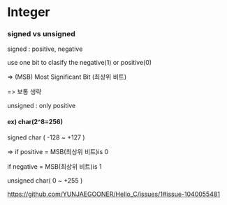 # Integer

### signed vs unsigned  
signed : positive, negative

use one bit to clasify the negative(1) or positive(0) 

=> (MSB) Most Significant Bit (최상위 비트)

=> 보통 생략

unsigned : only positive

#### ex) char(2^8=256)

signed char ( -128 ~ +127 ) 

=> if positive = MSB(최상위 비트)is 0

   if negative = MSB(최상위 비트)is 1
   
unsigned char( 0 ~ +255 )

https://github.com/YUNJAEGOONER/Hello_C/issues/1#issue-1040055481
